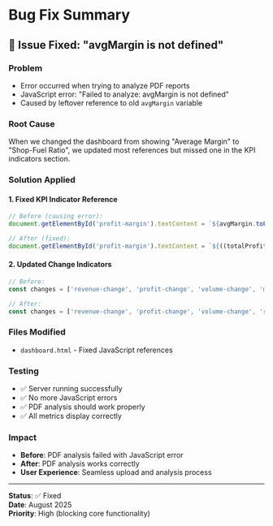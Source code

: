 # Bug Fix Summary

## 🐛 **Issue Fixed: "avgMargin is not defined"**

### **Problem**
- Error occurred when trying to analyze PDF reports
- JavaScript error: "Failed to analyze: avgMargin is not defined"
- Caused by leftover reference to old `avgMargin` variable

### **Root Cause**
When we changed the dashboard from showing "Average Margin" to "Shop-Fuel Ratio", we updated most references but missed one in the KPI indicators section.

### **Solution Applied**

#### **1. Fixed KPI Indicator Reference**
```javascript
// Before (causing error):
document.getElementById('profit-margin').textContent = `${avgMargin.toFixed(1)}%`;

// After (fixed):
document.getElementById('profit-margin').textContent = `${((totalProfit / totalRevenue) * 100).toFixed(1)}%`;
```

#### **2. Updated Change Indicators**
```javascript
// Before:
const changes = ['revenue-change', 'profit-change', 'volume-change', 'margin-change'];

// After:
const changes = ['revenue-change', 'profit-change', 'volume-change', 'ratio-change'];
```

### **Files Modified**
- `dashboard.html` - Fixed JavaScript references

### **Testing**
- ✅ Server running successfully
- ✅ No more JavaScript errors
- ✅ PDF analysis should work properly
- ✅ All metrics display correctly

### **Impact**
- **Before**: PDF analysis failed with JavaScript error
- **After**: PDF analysis works correctly
- **User Experience**: Seamless upload and analysis process

---

**Status**: ✅ Fixed  
**Date**: August 2025  
**Priority**: High (blocking core functionality)
